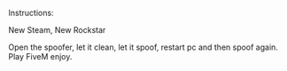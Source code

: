 Instructions:


New Steam, New Rockstar

Open the spoofer, let it clean, let it spoof, restart pc and then spoof again.
Play FiveM
enjoy.
